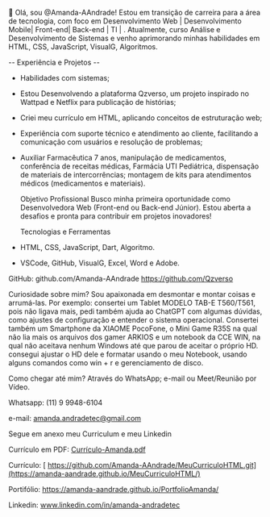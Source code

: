 👋 Olá, sou @Amanda-AAndrade!
Estou em transição de carreira para a área de tecnologia, com foco em Desenvolvimento Web | Desenvolvimento Mobile| Front-end| Back-end | TI | . Atualmente, curso Análise e Desenvolvimento de Sistemas e venho aprimorando minhas habilidades em HTML, CSS, JavaScript, VisualG, Algoritmos.

-- Experiência e Projetos --
 - Habilidades com sistemas;
 - Estou Desenvolvendo a plataforma Qzverso, um projeto inspirado no Wattpad e Netflix para publicação de histórias;
- Criei meu currículo em HTML, aplicando conceitos de estruturação web;
- Experiência com suporte técnico e atendimento ao cliente, facilitando a comunicação com usuários e resolução de problemas;
- Auxiliar Farmacêutica 7 anos, manipulação de medicamentos, conferência de receitas médicas, Farmácia UTI Pediátrica, dispensação de materiais de intercorrências; montagem de kits para atendimentos médicos (medicamentos e materiais).

  Objetivo Profissional
Busco minha primeira oportunidade como Desenvolvedora Web (Front-end ou Back-end Júnior). Estou aberta a desafios e pronta para contribuir em projetos inovadores!

  Tecnologias e Ferramentas
- HTML, CSS, JavaScript, Dart, Algoritmo.
- VSCode, GitHub, VisualG, Excel, Word e Adobe.

GitHub: 
github.com/Amanda-AAndrade
https://github.com/Qzverso

Curiosidade sobre mim? 
Sou apaixonada em desmontar e montar coisas e arrumá-las. Por exemplo: consertei um Tablet MODELO TAB-E T560/T561, pois não ligava mais, pedi também ajuda ao ChatGPT com algumas dúvidas, como ajustes de configuração e entender o sistema operacional. Consertei também um Smartphone da XIAOME PocoFone, o Mini Game R35S na qual não lia mais os arquivos dos gamer ARKIOS e um notebook da CCE WIN, na qual não aceitava nenhum Windows até que parou de aceitar o próprio HD. consegui ajustar o HD dele e formatar usando o meu Notebook, usando alguns comandos como win + r e gerenciamento de disco.

Como chegar até mim? 
Através do WhatsApp; e-mail ou Meet/Reunião por Vídeo.

Whatsapp: (11) 9 9948-6104 

e-mail: amanda.andradetec@gmail.com 

Segue em anexo meu Curriculum e meu Linkedin

Currículo em PDF: [Currículo-Amanda.pdf](https://github.com/user-attachments/files/18773058/Curriculo-Amanda.pdf)

Currículo: [ https://github.com/Amanda-AAndrade/MeuCurriculoHTML.git](https://amanda-aandrade.github.io/MeuCurriculoHTML/)

Portifólio: [https://amanda-aandrade.github.io/PortfolioAmanda/  ](https://amanda-aandrade.github.io/PortfolioAmanda/)

Linkedin: www.linkedin.com/in/amanda-andradetec
